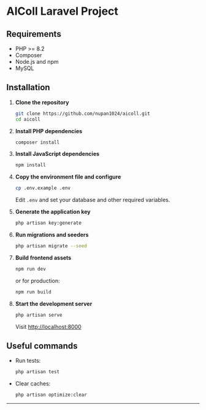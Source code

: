 # AIColl Laravel Project

## Requirements

- PHP >= 8.2
- Composer
- Node.js and npm
- MySQL

## Installation

1. **Clone the repository**
   ```sh
   git clone https://github.com/nupan1024/aicoll.git
   cd aicoll
   ```

2. **Install PHP dependencies**
   ```sh
   composer install
   ```

3. **Install JavaScript dependencies**
   ```sh
   npm install
   ```

4. **Copy the environment file and configure**
   ```sh
   cp .env.example .env
   ```
   Edit `.env` and set your database and other required variables.

5. **Generate the application key**
   ```sh
   php artisan key:generate
   ```

6. **Run migrations and seeders**
   ```sh
   php artisan migrate --seed
   ```

7. **Build frontend assets**
   ```sh
   npm run dev
   ```
   or for production:
   ```sh
   npm run build
   ```

8. **Start the development server**
   ```sh
   php artisan serve
   ```
   Visit [http://localhost:8000](http://localhost:8000)

## Useful commands

- Run tests:
  ```sh
  php artisan test
  ```
- Clear caches:
  ```sh
  php artisan optimize:clear
  ```

---